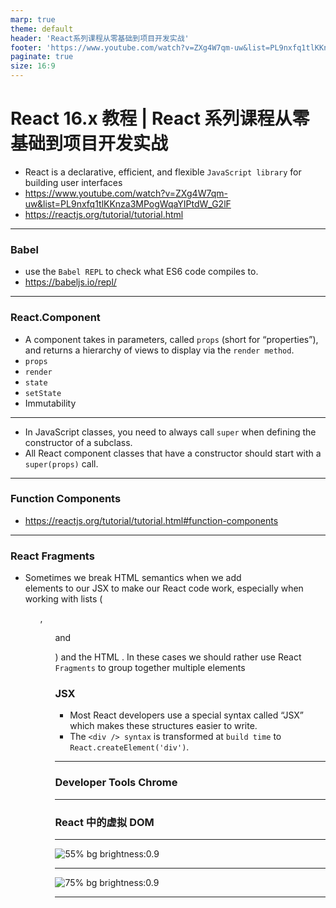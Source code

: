 ```yaml
---
marp: true
theme: default
header: 'React系列课程从零基础到项目开发实战'
footer: 'https://www.youtube.com/watch?v=ZXg4W7qm-uw&list=PL9nxfq1tlKKnza3MPogWqaYIPtdW_G2lF'
paginate: true
size: 16:9
---
```


# React 16.x 教程 | React 系列课程从零基础到项目开发实战

- React is a declarative, efficient, and flexible `JavaScript library` for building user interfaces
- https://www.youtube.com/watch?v=ZXg4W7qm-uw&list=PL9nxfq1tlKKnza3MPogWqaYIPtdW_G2lF
- https://reactjs.org/tutorial/tutorial.html

---

### Babel

- use the `Babel REPL` to check what ES6 code compiles to.
- https://babeljs.io/repl/

---

### React.Component

- A component takes in parameters, called `props` (short for “properties”), and returns a hierarchy of views to display via the `render method`.
- `props`
- `render`
- `state`
- `setState`
- Immutability

---

- In JavaScript classes, you need to always call `super` when defining the constructor of a subclass.
- All React component classes that have a constructor should start with a `super(props)` call.

---

### Function Components

- https://reactjs.org/tutorial/tutorial.html#function-components

---

### React Fragments

- Sometimes we break HTML semantics when we add <div> elements to our JSX to make our React code work, especially when working with lists (<ol>, <ul> and <dl>) and the HTML <table>. In these cases we should rather use React `Fragments` to group together multiple elements

### JSX

- Most React developers use a special syntax called “JSX” which makes these structures easier to write.
- The `<div /> syntax` is transformed at `build time` to `React.createElement('div')`.

---

### Developer Tools Chrome

---

### React 中的虚拟 DOM

---

![55% bg brightness:0.9](d1.png)

---

![75% bg brightness:0.9](d2.png)

---
